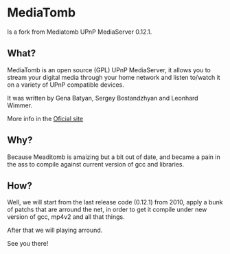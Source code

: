 MediaTomb
=========

Is a fork from Mediatomb UPnP MediaServer 0.12.1.

What?
-----

MediaTomb is an open source (GPL) UPnP MediaServer,  it allows you to stream your digital media through your home network and listen to/watch it on a variety of UPnP compatible devices.

It was written by  Gena Batyan, Sergey Bostandzhyan and Leonhard Wimmer.

More info in the [Oficial site](http://mediatomb.cc/)

Why?
----

Because Meaditomb is amaizing but a bit out of date, and became a pain in the ass to compile against current version of gcc and libraries.

How?
----

Well, we will start from the last release code (0.12.1) from 2010, apply a bunk of patchs that are arround the net, in order to get it compile under new version of gcc, mp4v2 and all that things. 

After that we will playing arround.

See you there!
